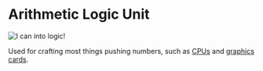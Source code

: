 # Arithmetic Logic Unit

![I can into logic!](oredict:oc:materialALU)

Used for crafting most things pushing numbers, such as [CPUs](cpu1.md) and [graphics cards](graphicsCard1.md).
